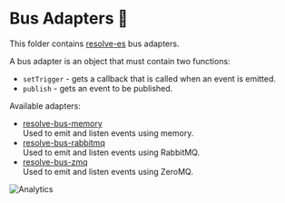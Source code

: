 # **Bus Adapters** 🚌
This folder contains [resolve-es](../resolve-es) bus adapters.

A bus adapter is an object that must contain two functions:  
* `setTrigger` - gets a callback that is called when an event is emitted. 
* `publish` - gets an event to be published.

Available adapters: 
* [resolve-bus-memory](./resolve-bus-memory)  
	Used to emit and listen events using memory.
* [resolve-bus-rabbitmq](./resolve-bus-rabbitmq)  
	Used to emit and listen events using RabbitMQ.
* [resolve-bus-zmq](./resolve-bus-zmq)  
	Used to emit and listen events using ZeroMQ.

![Analytics](https://ga-beacon.appspot.com/UA-118635726-1/packages-bus-adapters-readme?pixel)
